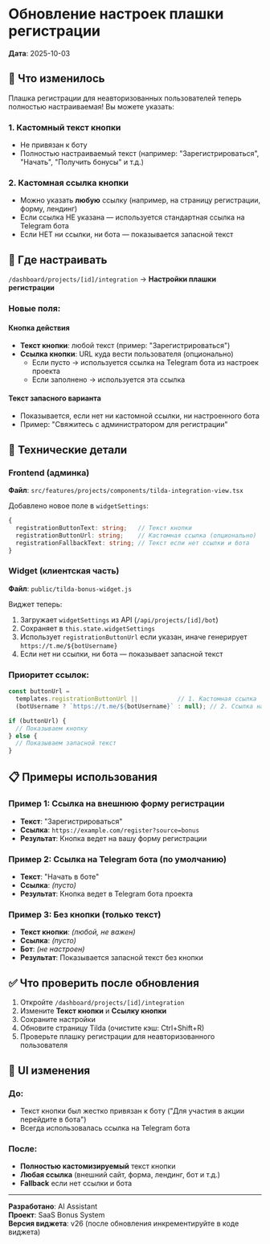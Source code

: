 # Обновление настроек плашки регистрации

**Дата**: 2025-10-03

## 🎯 Что изменилось

Плашка регистрации для неавторизованных пользователей теперь полностью настраиваемая! Вы можете указать:

### 1. **Кастомный текст кнопки**
   - Не привязан к боту
   - Полностью настраиваемый текст (например: "Зарегистрироваться", "Начать", "Получить бонусы" и т.д.)

### 2. **Кастомная ссылка кнопки**
   - Можно указать **любую** ссылку (например, на страницу регистрации, форму, лендинг)
   - Если ссылка НЕ указана — используется стандартная ссылка на Telegram бота
   - Если НЕТ ни ссылки, ни бота — показывается запасной текст

## 📍 Где настраивать

`/dashboard/projects/[id]/integration` → **Настройки плашки регистрации**

### Новые поля:

#### **Кнопка действия**
- **Текст кнопки**: любой текст (пример: "Зарегистрироваться")
- **Ссылка кнопки**: URL куда вести пользователя (опционально)
  - Если пусто → используется ссылка на Telegram бота из настроек проекта
  - Если заполнено → используется эта ссылка

#### **Текст запасного варианта**
- Показывается, если нет ни кастомной ссылки, ни настроенного бота
- Пример: "Свяжитесь с администратором для регистрации"

## 🔧 Технические детали

### Frontend (админка)
**Файл**: `src/features/projects/components/tilda-integration-view.tsx`

Добавлено новое поле в `widgetSettings`:
```typescript
{
  registrationButtonText: string;   // Текст кнопки
  registrationButtonUrl: string;    // Кастомная ссылка (опционально)
  registrationFallbackText: string; // Текст если нет ссылки и бота
}
```

### Widget (клиентская часть)
**Файл**: `public/tilda-bonus-widget.js`

Виджет теперь:
1. Загружает `widgetSettings` из API (`/api/projects/[id]/bot`)
2. Сохраняет в `this.state.widgetSettings`
3. Использует `registrationButtonUrl` если указан, иначе генерирует `https://t.me/${botUsername}`
4. Если нет ни ссылки, ни бота — показывает запасной текст

### Приоритет ссылок:
```javascript
const buttonUrl = 
  templates.registrationButtonUrl ||           // 1. Кастомная ссылка
  (botUsername ? `https://t.me/${botUsername}` : null); // 2. Ссылка на бота

if (buttonUrl) {
  // Показываем кнопку
} else {
  // Показываем запасной текст
}
```

## 📋 Примеры использования

### Пример 1: Ссылка на внешнюю форму регистрации
- **Текст**: "Зарегистрироваться"
- **Ссылка**: `https://example.com/register?source=bonus`
- **Результат**: Кнопка ведет на вашу форму регистрации

### Пример 2: Ссылка на Telegram бота (по умолчанию)
- **Текст**: "Начать в боте"
- **Ссылка**: *(пусто)*
- **Результат**: Кнопка ведет в Telegram бота проекта

### Пример 3: Без кнопки (только текст)
- **Текст кнопки**: *(любой, не важен)*
- **Ссылка**: *(пусто)*
- **Бот**: *(не настроен)*
- **Результат**: Показывается запасной текст без кнопки

## ✅ Что проверить после обновления

1. Откройте `/dashboard/projects/[id]/integration`
2. Измените **Текст кнопки** и **Ссылку кнопки**
3. Сохраните настройки
4. Обновите страницу Tilda (очистите кэш: Ctrl+Shift+R)
5. Проверьте плашку регистрации для неавторизованного пользователя

## 🎨 UI изменения

### До:
- Текст кнопки был жестко привязан к боту ("Для участия в акции перейдите в бота")
- Всегда использовалась ссылка на Telegram бота

### После:
- **Полностью кастомизируемый** текст кнопки
- **Любая ссылка** (внешний сайт, форма, лендинг, бот и т.д.)
- **Fallback** если нет ссылки и бота

---

**Разработано**: AI Assistant  
**Проект**: SaaS Bonus System  
**Версия виджета**: v26 (после обновления инкрементируйте в коде виджета)

